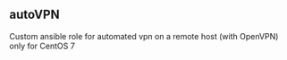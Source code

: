 ## autoVPN

Custom ansible role for automated vpn on a remote host (with OpenVPN) only for CentOS 7
